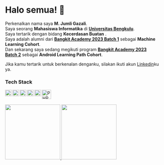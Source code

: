 # Halo semua! 👋

Perkenalkan nama saya **M. Jumli Gazali**.\
Saya seorang **Mahasiswa Informatika** di [**Universitas Bengkulu**](https://www.unib.ac.id/).\
Saya tertarik dengan bidang **Kecerdasan Buatan** .\
Saya adalah alumni dari [**Bangkit Academy 2023 Batch 1**](https://grow.google/intl/id_id/bangkit/?tab=machine-learning) sebagai **Machine Learning Cohort**.\
Dan sekarang saya sedang megikuti program [**Bangkit Academy 2023 Batch 2**](https://grow.google/intl/id_id/bangkit/?tab=mobile-development) sebagai **Android Learning Path Cohort**.

Jika kamu tertarik untuk berkenalan denganku, silakan ikuti akun [Linkedin](https://www.linkedin.com/in/m-jumli-gazali-319bb2255/)ku ya.
 
 
 ### Tech Stack
  <a href="#"><img align="left" alt="Python" title="Python" width="21px" src="https://upload.wikimedia.org/wikipedia/commons/c/c3/Python-logo-notext.svg" /></a>
  <a href="#"><img align="left" alt="Java" title="Java" width="21px" src="https://icons.iconarchive.com/icons/tatice/cristal-intense/128/Java-icon.png" /></a>
  <a href="#"><img align="left" alt="HTML5" title="HTML5" width="21px" src="https://www.w3.org/html/logo/downloads/HTML5_Badge_512.png" /></a>
  <a href="#"><img align="left" alt="CSS3" title="CSS3" width="21px" src="https://cdn-icons-png.flaticon.com/512/732/732190.png" /></a>
  <a href="#"><img align="left" alt="JavaScript" title="JavaScript" width="21px" src="https://upload.wikimedia.org/wikipedia/commons/9/99/Unofficial_JavaScript_logo_2.svg" /></a>
   <a href="#"><img align="left" alt="PHP" title="PHP" width="30px" src="https://upload.wikimedia.org/wikipedia/commons/2/27/PHP-logo.svg" /></a>
 
 <br>
  <br>
 
 
<p align="left">
<a href="https://github.com/jumli-gazali">
  <img height="180em" src="https://github-readme-stats-eight-theta.vercel.app/api?username=jumli-gazali&show_icons=true&theme=algolia&include_all_commits=true&count_private=true"/>
  <img height="180em" src="https://github-readme-stats-eight-theta.vercel.app/api/top-langs/?username=jumli-gazali&layout=compact&langs_count=8&theme=algolia"/>

</a>
</p>
